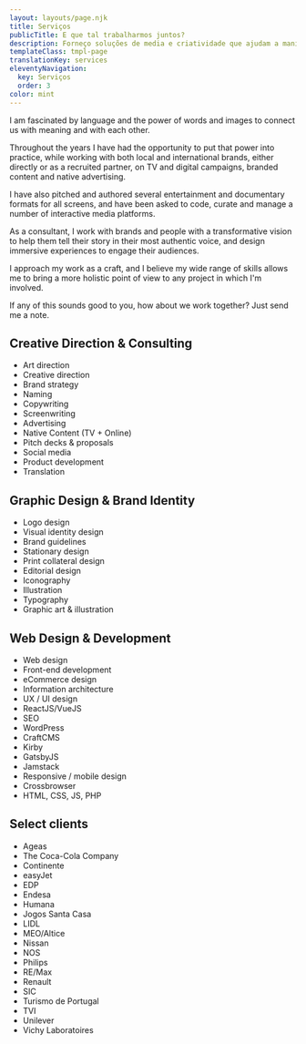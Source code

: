 ```yaml
---
layout: layouts/page.njk
title: Serviços
publicTitle: E que tal trabalharmos juntos?
description: Forneço soluções de media e criatividade que ajudam a manifestar uma visão maior.
templateClass: tmpl-page
translationKey: services
eleventyNavigation:
  key: Serviços
  order: 3
color: mint
---
```


I am fascinated by language and the power of words and images to connect us with meaning and with each other.

Throughout the years I have had the opportunity to put that power into practice, while working with both local and international brands, either directly or as a recruited partner, on TV and digital campaigns, branded content and native advertising.

I have also pitched and authored several entertainment and documentary formats for all screens, and have been asked to code, curate and manage a number of interactive media platforms.

As a consultant, I work with brands and people with a transformative vision to help them tell their story in their most authentic voice, and design immersive experiences to engage their audiences.

I approach my work as a craft, and I believe my wide range of skills allows me to bring a more holistic point of view to any project in which I'm involved.

If any of this sounds good to you, how about we work together? Just send me a note.

<div class="services__list">

## Creative Direction & Consulting

- Art direction
- Creative direction
- Brand strategy
- Naming
- Copywriting
- Screenwriting
- Advertising
- Native Content (TV + Online)
- Pitch decks & proposals
- Social media
- Product development
- Translation

</div>

<div class="services__list">

## Graphic Design & Brand Identity

- Logo design
- Visual identity design
- Brand guidelines
- Stationary design
- Print collateral design
- Editorial design
- Iconography
- Illustration
- Typography
- Graphic art & illustration

</div>

<div class="services__list">

## Web Design & Development

- Web design
- Front-end development
- eCommerce design
- Information architecture
- UX / UI design
- ReactJS/VueJS
- SEO
- WordPress
- CraftCMS
- Kirby
- GatsbyJS
- Jamstack
- Responsive / mobile design
- Crossbrowser
- HTML, CSS, JS, PHP

</div>

<div class="services__list">

## Select clients

- Ageas
- The Coca-Cola Company
- Continente
- easyJet
- EDP
- Endesa
- Humana
- Jogos Santa Casa
- LIDL
- MEO/Altice
- Nissan
- NOS
- Philips
- RE/Max
- Renault
- SIC
- Turismo de Portugal
- TVI
- Unilever
- Vichy Laboratoires

</div>
